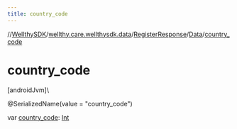 ```yaml
---
title: country_code
---
```

//[WellthySDK](../../../../index.html)/[wellthy.care.wellthysdk.data](../../index.html)/[RegisterResponse](../index.html)/[Data](index.html)/[country_code](country_code.html)



# country_code



[androidJvm]\




@SerializedName(value = "country_code")



var [country_code](country_code.html): [Int](https://kotlinlang.org/api/latest/jvm/stdlib/kotlin/-int/index.html)




